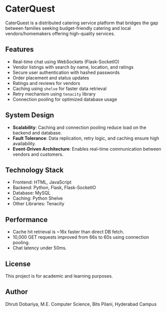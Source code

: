 
# CaterQuest

CaterQuest is a distributed catering service platform that bridges the gap between families seeking budget-friendly catering and local vendors/homemakers offering high-quality services.

## Features

- Real-time chat using WebSockets (Flask-SocketIO)
- Vendor listings with search by name, location, and ratings
- Secure user authentication with hashed passwords
- Order placement and status updates
- Ratings and reviews for vendors
- Caching using `shelve` for faster data retrieval
- Retry mechanism using `tenacity` library
- Connection pooling for optimized database usage

## System Design

- **Scalability**: Caching and connection pooling reduce load on the backend and database.
- **Fault Tolerance**: Data replication, retry logic, and caching ensure high availability.
- **Event-Driven Architecture**: Enables real-time communication between vendors and customers.

## Technology Stack

- Frontend: HTML, JavaScript
- Backend: Python, Flask, Flask-SocketIO
- Database: MySQL
- Caching: Python Shelve
- Other Libraries: Tenacity

## Performance

- Cache hit retrieval is ~16x faster than direct DB fetch.
- 10,000 GET requests improved from 66s to 60s using connection pooling.
- Chat latency under 50ms.

## License

This project is for academic and learning purposes.

## Author

Dhruti Dobariya,
M.E. Computer Science,
Bits Pilani, Hyderabad Campus
